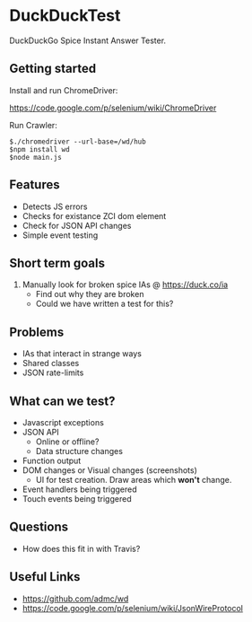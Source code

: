 # DuckDuckTest

DuckDuckGo Spice Instant Answer Tester.

## Getting started

Install and run ChromeDriver:

https://code.google.com/p/selenium/wiki/ChromeDriver

Run Crawler:
```
$./chromedriver --url-base=/wd/hub
$npm install wd
$node main.js
```

## Features

- Detects JS errors
- Checks for existance ZCI dom element
- Check for JSON API changes
- Simple event testing

## Short term goals
1. Manually look for broken spice IAs @ https://duck.co/ia
    - Find out why they are broken
    - Could we have written a test for this?


## Problems
- IAs that interact in strange ways
- Shared classes
- JSON rate-limits


## What can we test?
- Javascript exceptions
- JSON API
    - Online or offline?
    - Data structure changes
- Function output
- DOM changes or Visual changes (screenshots)
    - UI for test creation. Draw areas which **won't** change.
- Event handlers being triggered
- Touch events being triggered


## Questions
- How does this fit in with Travis?

## Useful Links
- https://github.com/admc/wd
- https://code.google.com/p/selenium/wiki/JsonWireProtocol




